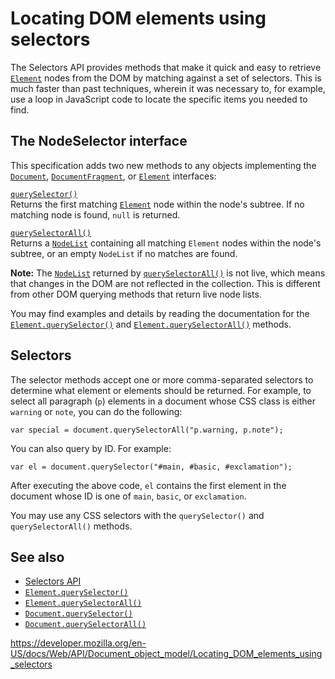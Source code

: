 # Locating DOM elements using selectors

The Selectors API provides methods that make it quick and easy to retrieve [`Element`](../element) nodes from the DOM by matching against a set of selectors. This is much faster than past techniques, wherein it was necessary to, for example, use a loop in JavaScript code to locate the specific items you needed to find.

## The NodeSelector interface

This specification adds two new methods to any objects implementing the [`Document`](../document), [`DocumentFragment`](../documentfragment), or [`Element`](../element) interfaces:

[`querySelector()`](../element/queryselector)  
Returns the first matching [`Element`](../element) node within the node's subtree. If no matching node is found, `null` is returned.

[`querySelectorAll()`](../element/queryselectorall)  
Returns a [`NodeList`](../nodelist) containing all matching `Element` nodes within the node's subtree, or an empty `NodeList` if no matches are found.

**Note:** The [`NodeList`](../nodelist) returned by [`querySelectorAll()`](../element/queryselectorall) is not live, which means that changes in the DOM are not reflected in the collection. This is different from other DOM querying methods that return live node lists.

You may find examples and details by reading the documentation for the [`Element.querySelector()`](../element/queryselector) and [`Element.querySelectorAll()`](../element/queryselectorall) methods.

## Selectors

The selector methods accept one or more comma-separated selectors to determine what element or elements should be returned. For example, to select all paragraph (`p`) elements in a document whose CSS class is either `warning` or `note`, you can do the following:

    var special = document.querySelectorAll("p.warning, p.note");

You can also query by ID. For example:

    var el = document.querySelector("#main, #basic, #exclamation");

After executing the above code, `el` contains the first element in the document whose ID is one of `main`, `basic`, or `exclamation`.

You may use any CSS selectors with the `querySelector()` and `querySelectorAll()` methods.

## See also

- [Selectors API](https://www.w3.org/TR/selectors-api/)
- [`Element.querySelector()`](../element/queryselector)
- [`Element.querySelectorAll()`](../element/queryselectorall)
- [`Document.querySelector()`](../document/queryselector)
- [`Document.querySelectorAll()`](../document/queryselectorall)

<a href="https://developer.mozilla.org/en-US/docs/Web/API/Document_object_model/Locating_DOM_elements_using_selectors" class="_attribution-link">https://developer.mozilla.org/en-US/docs/Web/API/Document_object_model/Locating_DOM_elements_using_selectors</a>
